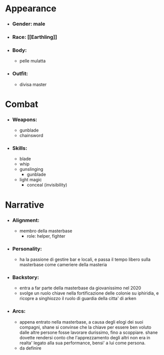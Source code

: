 # Appearance

- ### Gender: male
- ### Race: [[Earthling]]
- ### Body:
	- pelle mulatta
- ### Outfit:
	- divisa master

# Combat

- ### Weapons:
	- gunblade
	- chainsword

- ### Skills:
	- blade
	- whip
	- gunslinging
		- gunblade
	- light magic
		- conceal (invisibility)

# Narrative

- ### Alignment:
	- membro della masterbase
		- role: helper, fighter
- ### Personality:
	- ha la passione di gestire bar e locali, e passa il tempo libero sulla masterbase come cameriere della masteria
- ### Backstory:
	- entra a far parte della masterbase da giovanissimo nel 2020
	- svolge un ruolo chiave nella fortificazione delle colonie su iphiridia, e ricopre a singhiozzo il ruolo di guardia della citta' di arken
- ### Arcs:
	- appena entrato nella masterbase, a causa degli elogi dei suoi compagni, shane si convinse che la chiave per essere ben voluto dalle altre persone fosse lavorare durissimo, fino a scoppiare. shane dovette rendersi conto che l'apprezzamento degli altri non era in realta' legato alla sua performance, bensi' a lui come persona.
	- da definire